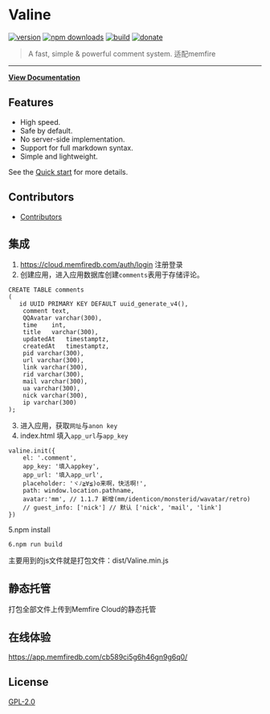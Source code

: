 # Valine

[![version](https://img.shields.io/github/release/xCss/Valine.svg?style=flat-square)](https://github.com/xCss/Valine/releases) [![npm downloads](https://img.shields.io/npm/dm/valine.svg?style=flat-square)](https://www.npmjs.com/package/valine) [![build](https://img.shields.io/circleci/project/github/xCss/Valine/master.svg?style=flat-square)](https://circleci.com/gh/xCss/Valine) [![donate](https://img.shields.io/badge/$-donate-ff69b4.svg?maxAge=2592000&style=flat-square)](#donate)  

> A fast, simple & powerful comment system. 
> 适配memfire 
------------------------------
**[View Documentation](https://valine.js.org)**

## Features
- High speed.
- Safe by default.
- No server-side implementation.
- Support for full markdown syntax.
- Simple and lightweight.

See the [Quick start](https://valine.js.org) for more details.

## Contributors
- [Contributors](https://github.com/xCss/Valine/graphs/contributors)

## 集成
1. https://cloud.memfiredb.com/auth/login 注册登录
2. 创建应用，进入应用数据库创建`comments`表用于存储评论。
```
CREATE TABLE comments
(
   id UUID PRIMARY KEY DEFAULT uuid_generate_v4(),
    comment text,
    QQAvatar varchar(300),
    time	int,
    title	varchar(300),
    updatedAt	timestamptz,
    createdAt	timestamptz,
    pid	varchar(300),
    url	varchar(300),
    link varchar(300),
    rid varchar(300),
    mail varchar(300),
    ua varchar(300),
    nick varchar(300),
    ip varchar(300)
);
```
3. 进入应用，获取`网址`与`anon key`
4. index.html 填入`app_url`与`app_key`
```
valine.init({
    el: '.comment',
    app_key: '填入appkey',
    app_url: '填入app_url',
    placeholder: 'ヾﾉ≧∀≦)o来啊，快活啊!',
    path: window.location.pathname,
    avatar:'mm', // 1.1.7 新增(mm/identicon/monsterid/wavatar/retro)
    // guest_info: ['nick'] // 默认 ['nick', 'mail', 'link']
})
```
5.npm install
```
6.npm run build
```
主要用到的js文件就是打包文件：dist/Valine.min.js
## 静态托管
打包全部文件上传到Memfire Cloud的静态托管

## 在线体验
https://app.memfiredb.com/cb589ci5g6h46gn9g6q0/

## License
[GPL-2.0](https://github.com/xCss/Valine/blob/master/LICENSE)
